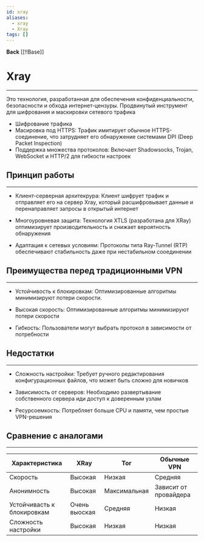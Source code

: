 ```yaml
---
id: xray
aliases:
  - xray
  - Xray
tags: []
---
```

**Back**
    [[!!Base]]

# Xray
---
Это технология, разработанная для обеспечения конфиденциальности, безопасности и обхода интернет-цензуры.
Продвинутый инструмент для шифрования и маскировки сетевого трафика

- Шифрование трафика
- Масировка под HTTPS: Трафик имитирует обычное HTTPS-соединение, что затрудняет его обнаружение системами DPI (Deep Packet Inspection)
- Поддержка множества протоколов: Включает Shadowsocks, Trojan, WebSocket и HTTP/2 для гибкости настроек


## Принцип работы
---
- Клиент-серверная архитекрура:
Клиент шифрует трафик и отправляет его на сервер Xray,
который расшифровывает данные и перенаправляет запросы в открытый интернет

- Многоуровневая защита:
Технология XTLS (разработана для XRay) оптимизирует производительность и снижает вероятность обнаружения

- Адаптация к сетевых условиям: Протоколы типа Ray-Tunnel (RTP) обеспечивают стабильность даже при нестабильном сооединении


## Преимущества перед традиционными VPN
---
- Устойчивость к блокировкам:
Оптимизированные алгоритмы минимизируют потери скорости.

- Высокая скорость:
Оптимизированные алгоритмы минимизируют потери скорости

- Гибкость:
Пользователи могут выбрать протокол в зависимости от потребности


## Недостатки
---
- Сложность настройки:
Требует ручного редактирования конфигурационных файлов, что может быть сложно для новичков

- Зависимость от серверов:
Необходимо развертывание собственного сервера иди доступ к доверенным узлам

- Ресурсоемкость:
Потребляет больше CPU и памяти, чем простые VPN-решения


## Сравнение с аналогами
---

| Характеристика             | XRay          | Tor          | Обычные VPN           |
|----------------------------|---------------|--------------|-----------------------|
| Скорость                   | Высокая       | Низкая       | Средняя               |
| Анонимность                | Высокая       | Максимальная | Зависит от провайдера |
| Устойчивасть к блокировкам | Очень выоская | Средняя      | Низкая                |
| Сложность настройки        | Высокая       | Низкая       | Низкая                |


